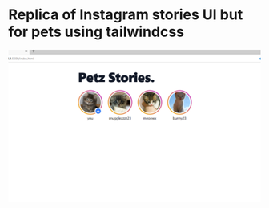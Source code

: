 <h1>Replica of Instagram stories UI but for pets using tailwindcss</h1>
<img src="PsScreenshot.png" width="700px">
